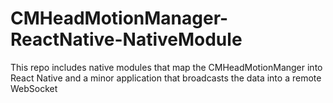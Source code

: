 # CMHeadMotionManager-ReactNative-NativeModule
This repo includes native modules that map the CMHeadMotionManger into React Native and a minor application that broadcasts the data into a remote WebSocket
